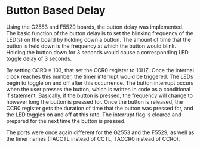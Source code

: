 # Button Based Delay
Using the G2553 and F5529 boards, the button delay was implemented. The basic function of the button delay is to set the blinking frequency of the LED(s) on the board by holding down a button. The amount of time that the button is held down is the frequency at which the button would blink. Holding the button down for 3 seconds would cause a corresponding LED toggle delay of 3 seconds.

By setting CCR0  = 103, that set the CCR0 register to 10HZ. Once the internal clock reaches this number, the timer interrupt would be triggered. The LEDs begin to toggle on and off after this occurrence. The button interrupt occurs when the user presses the button, which is written in code as a conditional if statement. Basically, if the button is pressed, the frequency will change to however long the button is pressed for. Once the button is released,  the CCR0 register gets the duration of time that the button was pressed for, and the LED toggles on and off at this rate. The interrupt flag is cleared and prepared for the next time the button is pressed.

The ports were once again different for the G2553 and the F5529, as well as the timer names (TACCTL instead of CCTL, TACCR0 instead of CCR0). 
